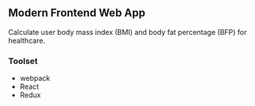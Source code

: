 ## Modern Frontend Web App

Calculate user body mass index (BMI) and body fat percentage (BFP) for healthcare.

### Toolset
- webpack
- React
- Redux
